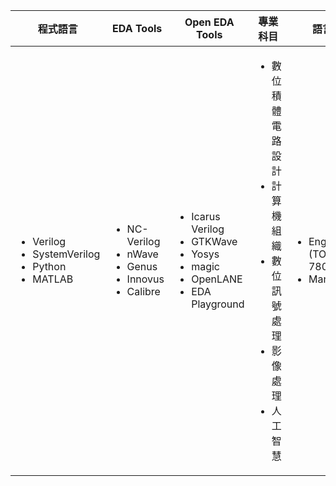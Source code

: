 <style>
table {
    width: 100%;
}

table th:first-of-type {
    width: 20%;
}
table th:nth-of-type(2) {
    width: 20%;
}
table th:nth-of-type(3) {
    width: 20%;
}
table th:nth-of-type(4) {
    width: 20%;
}
table th:nth-of-type(5) {
    width: 20%;
}
</style>

<table>
    <thead>
        <tr>
        <th style="width:20%">程式語言</th>
        <th style="width:20%">EDA Tools</th>
        <th style="width:20%">Open EDA Tools</th>
        <th style="width:20%">專業科目</th>
        <th style="width:20%">語言</th>
        </tr>
    </thead>
    <tbody>
        <tr>
        <td>
            <ul>
            <li>Verilog</li>
            <li>SystemVerilog</li>
            <li>Python</li>
            <li>MATLAB</li>
            </ul>
        </td>
        <td>
            <ul>
            <li>NC-Verilog</li>
            <li>nWave</li>
            <li>Genus</li>
            <li>Innovus</li>
            <li>Calibre</li>
            </ul>
        </td>
        <td>
            <ul>
            <li>Icarus Verilog</li>
            <li>GTKWave</li>
            <li>Yosys</li>
            <li>magic</li>
            <li>OpenLANE</li>
            <li>EDA Playground</li>
            </ul>
        </td>
        <td>
            <ul>
            <li>數位積體電路設計</li>
            <li>計算機組織</li>
            <li>數位訊號處理</li>
            <li>影像處理</li>
            <li>人工智慧</li>
            </ul>
        </td>
        <td>
            <ul>
            <li>English (TOEIC 780)</li>
            <li>Mandarin</li>
            </ul>
        </td>
        </tr>
    </tbody>
</table>
